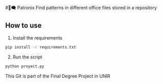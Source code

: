 #💬🗨️  Patronix
Find patterns in different office files stored in a repository

## How to use

1. Install the requirements

```bash
pip install -r requirements.txt
```
2. Run the script

```bash
python proyect.py
```

This Git is part of the Final Degree Project in UNIR


